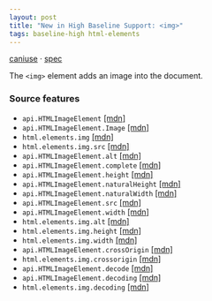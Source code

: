 ```yaml
---
layout: post
title: "New in High Baseline Support: <img>"
tags: baseline-high html-elements
---
```


[caniuse](https://caniuse.com/?search=img) · [spec](https://html.spec.whatwg.org/multipage/embedded-content.html#the-img-element)

The `<img>` element adds an image into the document.

### Source features

- ``api.HTMLImageElement`` [[mdn]](https://https://developer.mozilla.org/en-US/search?q=api.HTMLImageElement)
- ``api.HTMLImageElement.Image`` [[mdn]](https://https://developer.mozilla.org/en-US/search?q=api.HTMLImageElement.Image)
- ``html.elements.img`` [[mdn]](https://https://developer.mozilla.org/en-US/search?q=html.elements.img)
- ``html.elements.img.src`` [[mdn]](https://https://developer.mozilla.org/en-US/search?q=html.elements.img.src)
- ``api.HTMLImageElement.alt`` [[mdn]](https://https://developer.mozilla.org/en-US/search?q=api.HTMLImageElement.alt)
- ``api.HTMLImageElement.complete`` [[mdn]](https://https://developer.mozilla.org/en-US/search?q=api.HTMLImageElement.complete)
- ``api.HTMLImageElement.height`` [[mdn]](https://https://developer.mozilla.org/en-US/search?q=api.HTMLImageElement.height)
- ``api.HTMLImageElement.naturalHeight`` [[mdn]](https://https://developer.mozilla.org/en-US/search?q=api.HTMLImageElement.naturalHeight)
- ``api.HTMLImageElement.naturalWidth`` [[mdn]](https://https://developer.mozilla.org/en-US/search?q=api.HTMLImageElement.naturalWidth)
- ``api.HTMLImageElement.src`` [[mdn]](https://https://developer.mozilla.org/en-US/search?q=api.HTMLImageElement.src)
- ``api.HTMLImageElement.width`` [[mdn]](https://https://developer.mozilla.org/en-US/search?q=api.HTMLImageElement.width)
- ``html.elements.img.alt`` [[mdn]](https://https://developer.mozilla.org/en-US/search?q=html.elements.img.alt)
- ``html.elements.img.height`` [[mdn]](https://https://developer.mozilla.org/en-US/search?q=html.elements.img.height)
- ``html.elements.img.width`` [[mdn]](https://https://developer.mozilla.org/en-US/search?q=html.elements.img.width)
- ``api.HTMLImageElement.crossOrigin`` [[mdn]](https://https://developer.mozilla.org/en-US/search?q=api.HTMLImageElement.crossOrigin)
- ``html.elements.img.crossorigin`` [[mdn]](https://https://developer.mozilla.org/en-US/search?q=html.elements.img.crossorigin)
- ``api.HTMLImageElement.decode`` [[mdn]](https://https://developer.mozilla.org/en-US/search?q=api.HTMLImageElement.decode)
- ``api.HTMLImageElement.decoding`` [[mdn]](https://https://developer.mozilla.org/en-US/search?q=api.HTMLImageElement.decoding)
- ``html.elements.img.decoding`` [[mdn]](https://https://developer.mozilla.org/en-US/search?q=html.elements.img.decoding)
